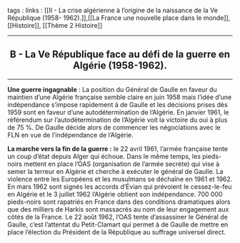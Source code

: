 tags : 
links : [[II - La crise algérienne à l’origine de la naissance de la Ve République (1958- 1962).]],[[La France une nouvelle place dans le monde]], [[Histoire]], [[Thème 2 Histoire]]

****

<h2 style="text-align: center;"> B - La Ve République face au défi de la guerre en Algérie (1958-1962). </h2>

****

**Une guerre ingagnable** : La position du Général de Gaulle en faveur du maintien d’une Algérie française semble claire en juin 1958 mais l’idée d’une indépendance s’impose rapidement à de Gaulle et les décisions prises dès 1959 sont en faveur d’une autodétermination de l’Algérie. En janvier 1961, le référendum sur l’autodétermination de l’Algérie voit la victoire du oui à plus de 75 %. De Gaulle décide alors de commencer les négociations avec le FLN en vue de l’indépendance de l’Algérie. 

**La marche vers la fin de la guerre :** le 22 avril 1961, l’armée française tente un coup d’état depuis Alger qui échoue. Dans le même temps, les pieds-noirs mettent en place l’OAS (organisation de l’armée secrète) qui vise à semer la terreur en Algérie et cherche à exécuter le général de Gaulle. La violence entre les Européens et les musulmans se déchaîne en 1961 et 1962. En mars 1962 sont signés les accords d’Évian qui prévoient le cessez-le-feu en Algérie et le 3 juillet 1962 l’Algérie obtient son indépendance. 700 000 pieds-noirs sont rapatriés en France dans des conditions dramatiques alors que des milliers de Harkis sont massacrés au nom de leur engagement aux côtés de la France. Le 22 août 1962, l’OAS tente d’assassiner le Général de Gaulle, c’est l’attentat du Petit-Clamart qui permet à de Gaulle de mettre en place l’élection du Président de la République au suffrage universel direct.